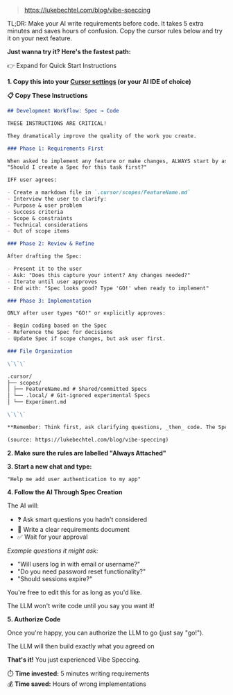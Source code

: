 
> https://lukebechtel.com/blog/vibe-speccing

TL;DR: Make your AI write requirements before code. It takes 5 extra minutes and saves hours of confusion. Copy the cursor rules below and try it on your next feature.

**Just wanna try it? Here's the fastest path:**

👉 Expand for Quick Start Instructions

**1\. Copy this into your [Cursor settings](https://docs.cursor.com/context/rules) (or your AI IDE of choice)**

**📋 Copy These Instructions**

```markdown
## Development Workflow: Spec → Code

THESE INSTRUCTIONS ARE CRITICAL!

They dramatically improve the quality of the work you create.

### Phase 1: Requirements First

When asked to implement any feature or make changes, ALWAYS start by asking:
"Should I create a Spec for this task first?"

IFF user agrees:

- Create a markdown file in `.cursor/scopes/FeatureName.md`
- Interview the user to clarify:
- Purpose & user problem
- Success criteria
- Scope & constraints
- Technical considerations
- Out of scope items

### Phase 2: Review & Refine

After drafting the Spec:

- Present it to the user
- Ask: "Does this capture your intent? Any changes needed?"
- Iterate until user approves
- End with: "Spec looks good? Type 'GO!' when ready to implement"

### Phase 3: Implementation

ONLY after user types "GO!" or explicitly approves:

- Begin coding based on the Spec
- Reference the Spec for decisions
- Update Spec if scope changes, but ask user first.

### File Organization

\`\`\`

.cursor/
├── scopes/
│ ├── FeatureName.md # Shared/committed Specs
│ └── .local/ # Git-ignored experimental Specs
│ └── Experiment.md

\`\`\`

**Remember: Think first, ask clarifying questions, _then_ code. The Spec is your north star.**

(source: https://lukebechtel.com/blog/vibe-speccing)
```

**2\. Make sure the rules are labelled "Always Attached"**

**3\. Start a new chat and type:**

```
"Help me add user authentication to my app"
```

**4\. Follow the AI Through Spec Creation**

The AI will:

- ❓ Ask smart questions you hadn't considered
- 📝 Write a clear requirements document
- ✅ Wait for your approval

_Example questions it might ask:_

- "Will users log in with email or username?"
- "Do you need password reset functionality?"
- "Should sessions expire?"

You're free to edit this for as long as you'd like.

The LLM won't write code until you say you want it!

**5\. Authorize Code**

Once you're happy, you can authorize the LLM to go (just say "go!").

The LLM will then build exactly what you agreed on

**That's it!** You just experienced Vibe Speccing.

⏱️ **Time invested:** 5 minutes writing requirements  
💰 **Time saved:** Hours of wrong implementations

